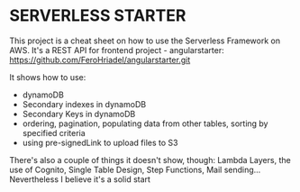 # SERVERLESS STARTER

This project is a cheat sheet on how to use the Serverless Framework on AWS.
It's a REST API for frontend project - angularstarter: https://github.com/FeroHriadel/angularstarter.git

It shows how to use:
- dynamoDB
- Secondary indexes in dynamoDB
- Secondary Keys in dynamoDB
- ordering, pagination, populating data from other tables, sorting by specified criteria
- using pre-signedLink to upload files to S3

There's also a couple of things it doesn't show, though: Lambda Layers, the use of Cognito, Single Table Design, Step Functions, Mail sending... Nevertheless I believe it's a solid start
